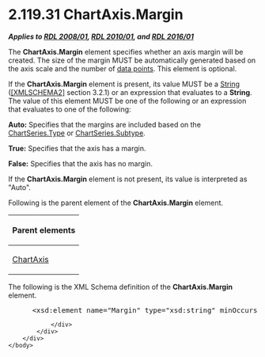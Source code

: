 <html dir="LTR" xmlns:mshelp="http://msdn.microsoft.com/mshelp" xmlns:ddue="http://ddue.schemas.microsoft.com/authoring/2003/5" xmlns:xlink="http://www.w3.org/1999/xlink" xmlns:tool="http://www.microsoft.com/tooltip">
    <head>
        <meta http-equiv="Content-Type" content="text/html; CHARSET=utf-8"></meta>
        <meta name="save" content="history"></meta>
        <title>2.119.31 ChartAxis.Margin</title>
        <xml>
            <mshelp:toctitle title="2.119.31 ChartAxis.Margin"></mshelp:toctitle>
            <mshelp:rltitle title="[MS-RDL]: ChartAxis.Margin"></mshelp:rltitle>
            <mshelp:keyword index="A" term="4fdfa05f-22d5-4226-ab41-37dbe59d964d"></mshelp:keyword>
            <mshelp:attr name="DCSext.ContentType" value="open specification"></mshelp:attr>
            <mshelp:attr name="AssetID" value="4fdfa05f-22d5-4226-ab41-37dbe59d964d"></mshelp:attr>
            <mshelp:attr name="TopicType" value="kbRef"></mshelp:attr>
            <mshelp:attr name="DCSext.Title" value="[MS-RDL]: ChartAxis.Margin" />
        </xml>
    </head>
    <body>
        <div id="header">
            <h1 class="heading">2.119.31 ChartAxis.Margin</h1>
        </div>
        <div id="mainSection">
            <div id="mainBody">
                <div id="allHistory" class="saveHistory"></div>
                <div id="sectionSection0" class="section" name="collapseableSection">
                    

<p><b><i>Applies to </i></b><a href="1e855f94-4617-47e4-b89e-0856c6cb420f.md"><b><i>RDL 2008/01</i></b></a><b><i>,
</i></b><a href="3428e690-a348-4ec7-8a6a-8efb42d2cdee.md"><b><i>RDL 2010/01</i></b></a><b><i>,
and </i></b><a href="52ce3983-2bfc-4e72-9359-42aaf5fe4509.md"><b><i>RDL 2016/01</i></b></a></p>

<p>The <b>ChartAxis.Margin</b> element specifies whether an
axis margin will be created. The size of the margin MUST be automatically
generated based on the axis scale and the number of <a href="b2482b3f-74ab-4ca8-a9e5-c07955011743.md#gt_cf31915d-9d25-4dbb-abc7-e78f60626dc4">data points</a>. This element
is optional. </p>

<p>If the <b>ChartAxis.Margin</b> element is present, its value
MUST be a <a href="1ed81ef3-a683-45e3-aaad-bd2bbe71bc3d.md">String</a> (<a href="https://go.microsoft.com/fwlink/?LinkId=90610">[XMLSCHEMA2]</a> section
3.2.1) or an expression that evaluates to a <b>String</b>. The value of this
element MUST be one of the following or an expression that evaluates to one of
the following:</p>

<p><b>Auto:</b> Specifies that the margins are included
based on the <a href="d4c74852-ecd9-4eb7-90ae-705a369963fe.md">ChartSeries.Type</a>
or <a href="4b2b5c6a-16e8-4996-b095-513b2bec5a15.md">ChartSeries.Subtype</a>.</p>

<p><b>True:</b> Specifies that the axis has a margin.</p>

<p><b>False:</b> Specifies that the axis has no margin.</p>

<p>If the <b>ChartAxis.Margin</b> element is not present, its
value is interpreted as &quot;Auto&quot;.</p>

<p>Following is the parent element of the <b>ChartAxis.Margin</b>
element.</p>

<table>
 <thead>
  <tr>
   <th>
   <p>Parent elements</p>
   </th>
  </tr>
 </thead>
 <tr>
  <td>
  <p><a href="0c19f1cb-ef68-4c28-a2d0-8601b7fd0f32.md">ChartAxis</a></p>
  </td>
 </tr>
</table>

<p>The following is the XML Schema definition of the <b>ChartAxis.Margin</b>
element.</p>

<dl>
<dd>
<div><pre> &lt;xsd:element name=&quot;Margin&quot; type=&quot;xsd:string&quot; minOccurs=&quot;0&quot; /&gt;
</pre></div>
</dd></dl>


                </div>
            </div>
        </div>
    </body>
</html>